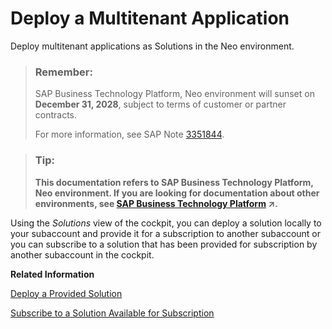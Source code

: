 <!-- loiob1f8c59fc23d4a4781cf338310d45faf -->

# Deploy a Multitenant Application

Deploy multitenant applications as Solutions in the Neo environment.

> ### Remember:  
> SAP Business Technology Platform, Neo environment will sunset on **December 31, 2028**, subject to terms of customer or partner contracts.
> 
> For more information, see SAP Note [3351844](https://me.sap.com/notes/3351844).

> ### Tip:  
> **This documentation refers to SAP Business Technology Platform, Neo environment. If you are looking for documentation about other environments, see [SAP Business Technology Platform](https://help.sap.com/viewer/65de2977205c403bbc107264b8eccf4b/Cloud/en-US/6a2c1ab5a31b4ed9a2ce17a5329e1dd8.html "SAP Business Technology Platform (SAP BTP) is an integrated offering comprised of the following technology portfolios: application development; process automation; integration; data, analytics, and enterprise planning; artificial intelligence. The platform offers users the ability to turn data into business value, compose end-to-end business processes, connect entire IT landscapes, and personalize, build and extend SAP applications. This reduces the overall total cost of ownership maintaining SAP landscapes and third-party software across end-to-end business processes.") :arrow_upper_right:.**

Using the *Solutions* view of the cockpit, you can deploy a solution locally to your subaccount and provide it for a subscription to another subaccount or you can subscribe to a solution that has been provided for subscription by another subaccount in the cockpit.

**Related Information**  


[Deploy a Provided Solution](deploy-a-provided-solution-8f48815.md "You can deploy a solution locally to your subaccount and provide it for a subscription to another subaccount.")

[Subscribe to a Solution Available for Subscription](subscribe-to-a-solution-available-for-subscription-bd7602e.md "You can subscribe to a solution that has been provided for subscription by another subaccount in the cockpit.")


